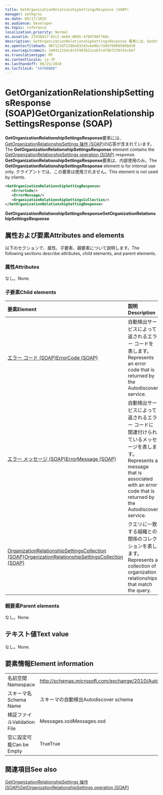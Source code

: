 ```yaml
---
title: GetOrganizationRelationshipSettingsResponse (SOAP)
manager: sethgros
ms.date: 09/17/2015
ms.audience: Developer
ms.topic: reference
localization_priority: Normal
ms.assetid: 2f43b817-92c2-4e04-8095-479d790f768c
description: GetOrganizationRelationshipSettingsResponse 要素には、GetOrganizationRelationshipSettings (SOAP) の操作の応答が含まれています。 GetOrganizationRelationshipSettingsResponse 要素は、内部使用のみ。 クライアントでは、この要素は使用されません。
ms.openlocfilehash: 907113df2186a93345c6e0bc7dd470909508bd38
ms.sourcegitcommit: 34041125dc8c5f993b21cebfc4f8b72f0fd2cb6f
ms.translationtype: MT
ms.contentlocale: ja-JP
ms.lasthandoff: 06/25/2018
ms.locfileid: "19760808"
---
```

# <a name="getorganizationrelationshipsettingsresponse-soap"></a><span data-ttu-id="d8eaf-105">GetOrganizationRelationshipSettingsResponse (SOAP)</span><span class="sxs-lookup"><span data-stu-id="d8eaf-105">GetOrganizationRelationshipSettingsResponse (SOAP)</span></span>

<span data-ttu-id="d8eaf-106">**GetOrganizationRelationshipSettingsResponse**要素には、 [GetOrganizationRelationshipSettings 操作 (SOAP)](getorganizationrelationshipsettings-operation-soap.md)の応答が含まれています。</span><span class="sxs-lookup"><span data-stu-id="d8eaf-106">The **GetOrganizationRelationshipSettingsResponse** element contains the [GetOrganizationRelationshipSettings operation (SOAP)](getorganizationrelationshipsettings-operation-soap.md) response.</span></span> <span data-ttu-id="d8eaf-107">**GetOrganizationRelationshipSettingsResponse**要素は、内部使用のみ。</span><span class="sxs-lookup"><span data-stu-id="d8eaf-107">The **GetOrganizationRelationshipSettingsResponse** element is for internal use only.</span></span> <span data-ttu-id="d8eaf-108">クライアントでは、この要素は使用されません。</span><span class="sxs-lookup"><span data-stu-id="d8eaf-108">This element is not used by clients.</span></span> 
  
```XML
<GetOrganizationRelationshipSettingResponse>
   <ErrorCode/>
   <ErrorMessage/>
   <OrganizationRelationshipSettingsCollection/>
</GetOrganizationRelationshipSettingResponse>
```

 <span data-ttu-id="d8eaf-109">**GetOrganizationRelationshipSettingsResponse**</span><span class="sxs-lookup"><span data-stu-id="d8eaf-109">**GetOrganizationRelationshipSettingsResponse**</span></span>
## <a name="attributes-and-elements"></a><span data-ttu-id="d8eaf-110">属性および要素</span><span class="sxs-lookup"><span data-stu-id="d8eaf-110">Attributes and elements</span></span>

<span data-ttu-id="d8eaf-111">以下のセクションで、属性、子要素、親要素について説明します。</span><span class="sxs-lookup"><span data-stu-id="d8eaf-111">The following sections describe attributes, child elements, and parent elements.</span></span>
  
### <a name="attributes"></a><span data-ttu-id="d8eaf-112">属性</span><span class="sxs-lookup"><span data-stu-id="d8eaf-112">Attributes</span></span>

<span data-ttu-id="d8eaf-113">なし。</span><span class="sxs-lookup"><span data-stu-id="d8eaf-113">None.</span></span>
  
### <a name="child-elements"></a><span data-ttu-id="d8eaf-114">子要素</span><span class="sxs-lookup"><span data-stu-id="d8eaf-114">Child elements</span></span>

|<span data-ttu-id="d8eaf-115">**要素**</span><span class="sxs-lookup"><span data-stu-id="d8eaf-115">**Element**</span></span>|<span data-ttu-id="d8eaf-116">**説明**</span><span class="sxs-lookup"><span data-stu-id="d8eaf-116">**Description**</span></span>|
|:-----|:-----|
|[<span data-ttu-id="d8eaf-117">エラー コード (SOAP)</span><span class="sxs-lookup"><span data-stu-id="d8eaf-117">ErrorCode (SOAP)</span></span>](errorcode-soap.md) <br/> |<span data-ttu-id="d8eaf-118">自動検出サービスによって返されるエラー コードを表します。</span><span class="sxs-lookup"><span data-stu-id="d8eaf-118">Represents an error code that is returned by the Autodiscover service.</span></span>  <br/> |
|[<span data-ttu-id="d8eaf-119">エラー メッセージ (SOAP)</span><span class="sxs-lookup"><span data-stu-id="d8eaf-119">ErrorMessage (SOAP)</span></span>](errormessage-soap.md) <br/> |<span data-ttu-id="d8eaf-120">自動検出サービスによって返されるエラー コードに関連付けられているメッセージを表します。</span><span class="sxs-lookup"><span data-stu-id="d8eaf-120">Represents a message that is associated with an error code that is returned by the Autodiscover service.</span></span>  <br/> |
|[<span data-ttu-id="d8eaf-121">OrganizationRelationshipSettingsCollection (SOAP)</span><span class="sxs-lookup"><span data-stu-id="d8eaf-121">OrganizationRelationshipSettingsCollection (SOAP)</span></span>](organizationrelationshipsettingscollection-soap.md) <br/> |<span data-ttu-id="d8eaf-122">クエリに一致する組織との関係のコレクションを表します。</span><span class="sxs-lookup"><span data-stu-id="d8eaf-122">Represents a collection of organization relationships that match the query.</span></span>  <br/> |
   
### <a name="parent-elements"></a><span data-ttu-id="d8eaf-123">親要素</span><span class="sxs-lookup"><span data-stu-id="d8eaf-123">Parent elements</span></span>

<span data-ttu-id="d8eaf-124">なし。</span><span class="sxs-lookup"><span data-stu-id="d8eaf-124">None.</span></span>
  
## <a name="text-value"></a><span data-ttu-id="d8eaf-125">テキスト値</span><span class="sxs-lookup"><span data-stu-id="d8eaf-125">Text value</span></span>

<span data-ttu-id="d8eaf-126">なし。</span><span class="sxs-lookup"><span data-stu-id="d8eaf-126">None.</span></span>
  
## <a name="element-information"></a><span data-ttu-id="d8eaf-127">要素情報</span><span class="sxs-lookup"><span data-stu-id="d8eaf-127">Element information</span></span>

|||
|:-----|:-----|
|<span data-ttu-id="d8eaf-128">名前空間</span><span class="sxs-lookup"><span data-stu-id="d8eaf-128">Namespace</span></span>  <br/> |http://schemas.microsoft.com/exchange/2010/Autodiscover  <br/> |
|<span data-ttu-id="d8eaf-129">スキーマ名</span><span class="sxs-lookup"><span data-stu-id="d8eaf-129">Schema Name</span></span>  <br/> |<span data-ttu-id="d8eaf-130">スキーマの自動検出</span><span class="sxs-lookup"><span data-stu-id="d8eaf-130">Autodiscover schema</span></span>  <br/> |
|<span data-ttu-id="d8eaf-131">検証ファイル</span><span class="sxs-lookup"><span data-stu-id="d8eaf-131">Validation File</span></span>  <br/> |<span data-ttu-id="d8eaf-132">Messages.xsd</span><span class="sxs-lookup"><span data-stu-id="d8eaf-132">Messages.xsd</span></span>  <br/> |
|<span data-ttu-id="d8eaf-133">空に設定可能</span><span class="sxs-lookup"><span data-stu-id="d8eaf-133">Can be Empty</span></span>  <br/> |<span data-ttu-id="d8eaf-134">True</span><span class="sxs-lookup"><span data-stu-id="d8eaf-134">True</span></span>  <br/> |
   
## <a name="see-also"></a><span data-ttu-id="d8eaf-135">関連項目</span><span class="sxs-lookup"><span data-stu-id="d8eaf-135">See also</span></span>



[<span data-ttu-id="d8eaf-136">GetOrganizationRelationshipSettings 操作 (SOAP)</span><span class="sxs-lookup"><span data-stu-id="d8eaf-136">GetOrganizationRelationshipSettings operation (SOAP)</span></span>](getorganizationrelationshipsettings-operation-soap.md)

